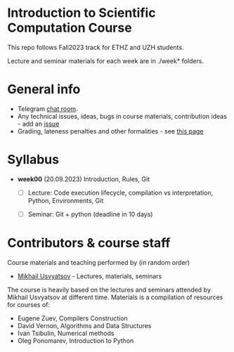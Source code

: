 # Introduction to Scientific Computation Course

This repo follows Fall2023 track for ETHZ and UZH students.

Lecture and seminar materials for each week are in ./week* folders.

# General info
* Telegram [chat room](https://t.me/iscfall23).
* Any technical issues, ideas, bugs in course materials, contribution ideas - add an [issue](https://github.com/Aelphy/ISC/issues)
* Grading, lateness penalties and other formalities - see [this page](https://github.com/Aelphy/ISC/wiki/Homeworks-and-grading-(ETHZ-and-UZH))


# Syllabus
- __week00__ (20.09.2023) Introduction, Rules, Git
  - [ ] Lecture: Code execution lifecycle, compilation vs interpretation, Python, Environments, Git
  - [ ] Seminar: Git + python (deadline in 10 days)

 
# Contributors & course staff
Course materials and teaching performed by (in random order)
- [Mikhail Usvyatsov](https://aelphy.github.io) - Lectures, materials, seminars

The course is heavily based on the lectures and seminars attended by Mikhail Usvyatsov at different time.
Materials is a compilation of resources for courses of:

- Eugene Zuev, Compilers Construction
- David Vernon, Algorithms and Data Structures
- Ivan Tsibulin, Numerical methods
- Oleg Ponomarev, Introduction to Python

